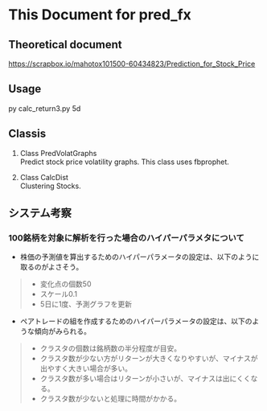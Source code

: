# This Document for pred_fx

## Theoretical document
https://scrapbox.io/mahotox101500-60434823/Prediction_for_Stock_Price

## Usage
py calc_return3.py 5d

## Classis

1. Class PredVolatGraphs  
  Predict stock price volatility graphs.
  This class uses fbprophet.

2. Class CalcDist  
  Clustering Stocks.

## システム考察

### 100銘柄を対象に解析を行った場合のハイパーパラメタについて
- 株価の予測値を算出するためのハイパーパラメータの設定は、以下のように取るのがよさそう。
>- 変化点の個数50  
>- スケール0.1  
>- 5日に1度、予測グラフを更新

- ペアトレードの組を作成するためのハイパーパラメータの設定は、以下のような傾向がみられる。
>- クラスタの個数は銘柄数の半分程度が目安。
>- クラスタ数が少ない方がリターンが大きくなりやすいが、マイナスが出やすく大きい場合が多い。
>- クラスタ数が多い場合はリターンが小さいが、マイナスは出にくくなる。
>- クラスタ数が少ないと処理に時間がかかる。
